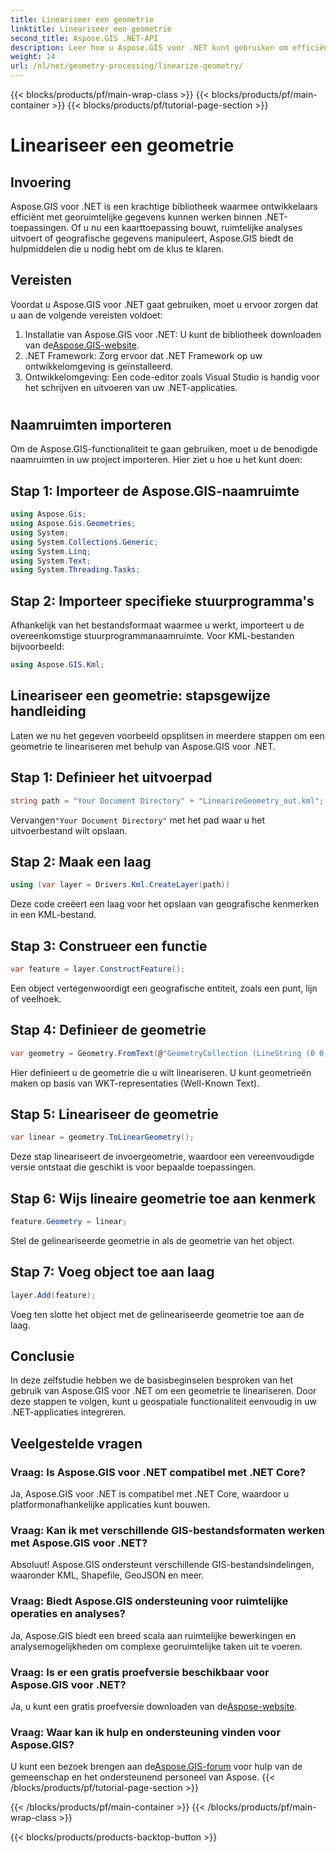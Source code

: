 ```yaml
---
title: Lineariseer een geometrie
linktitle: Lineariseer een geometrie
second_title: Aspose.GIS .NET-API
description: Leer hoe u Aspose.GIS voor .NET kunt gebruiken om efficiënt met georuimtelijke gegevens te werken, ruimtelijke analyses uit te voeren en geografische gegevens binnen uw .NET-toepassingen te manipuleren.
weight: 14
url: /nl/net/geometry-processing/linearize-geometry/
---
```


{{< blocks/products/pf/main-wrap-class >}}
{{< blocks/products/pf/main-container >}}
{{< blocks/products/pf/tutorial-page-section >}}

# Lineariseer een geometrie

## Invoering
Aspose.GIS voor .NET is een krachtige bibliotheek waarmee ontwikkelaars efficiënt met georuimtelijke gegevens kunnen werken binnen .NET-toepassingen. Of u nu een kaarttoepassing bouwt, ruimtelijke analyses uitvoert of geografische gegevens manipuleert, Aspose.GIS biedt de hulpmiddelen die u nodig hebt om de klus te klaren.
## Vereisten
Voordat u Aspose.GIS voor .NET gaat gebruiken, moet u ervoor zorgen dat u aan de volgende vereisten voldoet:
1. Installatie van Aspose.GIS voor .NET: U kunt de bibliotheek downloaden van de[Aspose.GIS-website](https://releases.aspose.com/gis/net/).
2. .NET Framework: Zorg ervoor dat .NET Framework op uw ontwikkelomgeving is geïnstalleerd.
3. Ontwikkelomgeving: Een code-editor zoals Visual Studio is handig voor het schrijven en uitvoeren van uw .NET-applicaties.
#
## Naamruimten importeren
Om de Aspose.GIS-functionaliteit te gaan gebruiken, moet u de benodigde naamruimten in uw project importeren. Hier ziet u hoe u het kunt doen:
## Stap 1: Importeer de Aspose.GIS-naamruimte
```csharp
using Aspose.Gis;
using Aspose.Gis.Geometries;
using System;
using System.Collections.Generic;
using System.Linq;
using System.Text;
using System.Threading.Tasks;
```
## Stap 2: Importeer specifieke stuurprogramma's
Afhankelijk van het bestandsformaat waarmee u werkt, importeert u de overeenkomstige stuurprogrammanaamruimte. Voor KML-bestanden bijvoorbeeld:
```csharp
using Aspose.GIS.Kml;
```
## Lineariseer een geometrie: stapsgewijze handleiding
Laten we nu het gegeven voorbeeld opsplitsen in meerdere stappen om een geometrie te lineariseren met behulp van Aspose.GIS voor .NET.
## Stap 1: Definieer het uitvoerpad
```csharp
string path = "Your Document Directory" + "LinearizeGeometry_out.kml";
```
 Vervangen`"Your Document Directory"` met het pad waar u het uitvoerbestand wilt opslaan.
## Stap 2: Maak een laag
```csharp
using (var layer = Drivers.Kml.CreateLayer(path))
```
Deze code creëert een laag voor het opslaan van geografische kenmerken in een KML-bestand.
## Stap 3: Construeer een functie
```csharp
var feature = layer.ConstructFeature();
```
Een object vertegenwoordigt een geografische entiteit, zoals een punt, lijn of veelhoek.
## Stap 4: Definieer de geometrie
```csharp
var geometry = Geometry.FromText(@"GeometryCollection (LineString (0 0, 1 1, 2 0),CompoundCurve ((4 0, 5 1), CircularString (5 1, 6 2, 7 1)))");
```
Hier definieert u de geometrie die u wilt lineariseren. U kunt geometrieën maken op basis van WKT-representaties (Well-Known Text).
## Stap 5: Lineariseer de geometrie
```csharp
var linear = geometry.ToLinearGeometry();
```
Deze stap lineariseert de invoergeometrie, waardoor een vereenvoudigde versie ontstaat die geschikt is voor bepaalde toepassingen.
## Stap 6: Wijs lineaire geometrie toe aan kenmerk
```csharp
feature.Geometry = linear;
```
Stel de gelineariseerde geometrie in als de geometrie van het object.
## Stap 7: Voeg object toe aan laag
```csharp
layer.Add(feature);
```
Voeg ten slotte het object met de gelineariseerde geometrie toe aan de laag.

## Conclusie
In deze zelfstudie hebben we de basisbeginselen besproken van het gebruik van Aspose.GIS voor .NET om een geometrie te lineariseren. Door deze stappen te volgen, kunt u geospatiale functionaliteit eenvoudig in uw .NET-applicaties integreren.
## Veelgestelde vragen
### Vraag: Is Aspose.GIS voor .NET compatibel met .NET Core?
Ja, Aspose.GIS voor .NET is compatibel met .NET Core, waardoor u platformonafhankelijke applicaties kunt bouwen.
### Vraag: Kan ik met verschillende GIS-bestandsformaten werken met Aspose.GIS voor .NET?
Absoluut! Aspose.GIS ondersteunt verschillende GIS-bestandsindelingen, waaronder KML, Shapefile, GeoJSON en meer.
### Vraag: Biedt Aspose.GIS ondersteuning voor ruimtelijke operaties en analyses?
Ja, Aspose.GIS biedt een breed scala aan ruimtelijke bewerkingen en analysemogelijkheden om complexe georuimtelijke taken uit te voeren.
### Vraag: Is er een gratis proefversie beschikbaar voor Aspose.GIS voor .NET?
 Ja, u kunt een gratis proefversie downloaden van de[Aspose-website](https://releases.aspose.com/).
### Vraag: Waar kan ik hulp en ondersteuning vinden voor Aspose.GIS?
 U kunt een bezoek brengen aan de[Aspose.GIS-forum](https://forum.aspose.com/c/gis/33) voor hulp van de gemeenschap en het ondersteunend personeel van Aspose.
{{< /blocks/products/pf/tutorial-page-section >}}

{{< /blocks/products/pf/main-container >}}
{{< /blocks/products/pf/main-wrap-class >}}

{{< blocks/products/products-backtop-button >}}
